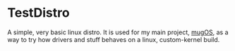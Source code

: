 # TestDistro

A simple, very basic linux distro.
It is used for my main project, [mugOS](https://github.com/Magyar57/mugOS), as a way to try how drivers and
stuff behaves on a linux, custom-kernel build.
